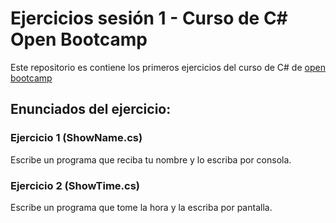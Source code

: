 # Ejercicios sesión 1 - Curso de C# Open Bootcamp

Este repositorio es contiene los primeros ejercicios del curso de C# de [open bootcamp](https://open-bootcamp.com/)

## Enunciados del ejercicio:

### Ejercicio 1 (ShowName.cs)

Escribe un programa que reciba tu nombre y lo escriba por consola.

### Ejercicio 2 (ShowTime.cs)
Escribe un programa que tome la hora y la escriba por pantalla.